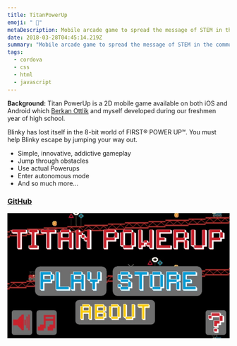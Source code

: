 ```yaml
---
title: TitanPowerUp
emoji: " 👾"
metaDescription: Mobile arcade game to spread the message of STEM in the community.
date: 2018-03-28T04:45:14.219Z
summary: "Mobile arcade game to spread the message of STEM in the community. "
tags:
  - cordova
  - css
  - html
  - javascript
---
```

**Background:** Titan PowerUp is a 2D mobile game available on both iOS and Android which [Berkan Ottlik](https://berkan.xyz) and myself developed during our freshmen year of high school.

Blinky has lost itself in the 8-bit world of FIRST® POWER UP℠. You must help Blinky escape by jumping your way out.

* Simple, innovative, addictive gameplay
* Jump through obstacles
* Use actual Powerups
* Enter autonomous mode
* And so much more...

### [GitHub](https://github.com/shiv213/RoboticsGame)

![titan powerup](/static/img/titanpowerup.jpeg "titan powerup")